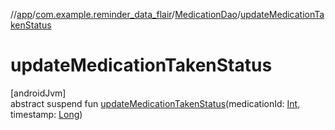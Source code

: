 //[app](../../../index.md)/[com.example.reminder_data_flair](../index.md)/[MedicationDao](index.md)/[updateMedicationTakenStatus](update-medication-taken-status.md)

# updateMedicationTakenStatus

[androidJvm]\
abstract suspend fun [updateMedicationTakenStatus](update-medication-taken-status.md)(medicationId: [Int](https://kotlinlang.org/api/latest/jvm/stdlib/kotlin/-int/index.html), timestamp: [Long](https://kotlinlang.org/api/latest/jvm/stdlib/kotlin/-long/index.html))
